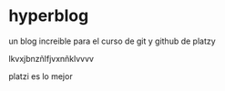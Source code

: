 # hyperblog
un blog increible para el curso de git y github de platzy

lkvxjbnzñlfjvxnñklvvvv

platzi es lo mejor

